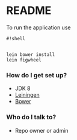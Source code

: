 # README #

To run the application use

```
#!shell


lein bower install
lein figwheel
```

### How do I get set up? ###

* JDK 8
* [Leiningen](http://leiningen.org/)
* [Bower](http://bower.io/)

### Who do I talk to? ###

* Repo owner or admin